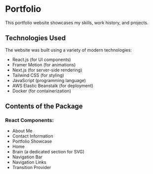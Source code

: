 # Portfolio

This portfolio website showcases my skills, work history, and projects.

## Technologies Used
The website was built using a variety of modern technologies:
  - React.js (for UI components)
  - Framer Motion (for animations)
  - Next.js (for server-side rendering)
  - Tailwind CSS (for styling)
  - JavaScript (programming language)
  - AWS Elastic Beanstalk (for deployment)
  - Docker (for containerization)

## Contents of the Package
### React Components:
  - About Me
  - Contact Information
  - Portfolio Showcase
  - Home
  - Brain (a dedicated section for SVG)
  - Navigation Bar
  - Navigation Links
  - Transition Provider